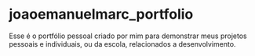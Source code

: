 # joaoemanuelmarc_portfolio
Esse é o portfólio pessoal criado por mim para demonstrar meus projetos pessoais e individuais, ou da escola, relacionados a desenvolvimento. 
